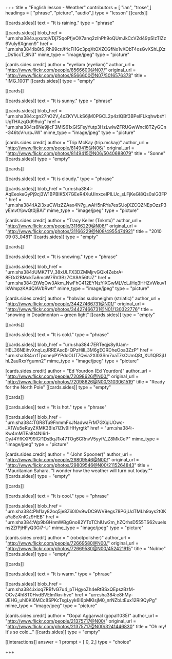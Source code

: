 +++
title = "English lesson - Weather"
contributors = [ "ian", "trose",]
headings = [ "phrase", "picture", "audio",]
type = "lesson"
[[cards]]

[[cards.sides]]
text = "It is raining."
type = "phrase"

[[cards.sides]]
blob_href = "urn:sha384:uyxutqiVDj7SqoPfjeOX7anq2zIhPh9oQUmJkCcV2d49pSIzTlZz6Vuly6Xgnxn9"
href = "urn:sha384:Ib8t6_Rh99crJf4cFi1Gc3pqXtOXZCGfNx1vXObT4osGvXShLjXz_Ds1iccT_8N3"
mime_type = "image/jpeg"
type = "picture"

[cards.sides.credit]
author = "eyeliam (eyeliam)"
author_url = "http://www.flickr.com/people/8566600@N07/"
original_url = "http://www.flickr.com/photos/8566600@N07/5016576378"
title = "IMG_1001"
[[cards.sides]]
type = "empty"

[[cards]]

[[cards.sides]]
text = "It is sunny."
type = "phrase"

[[cards.sides]]
blob_href = "urn:sha384:cgn27hO2V_4xZKYVLkS6jM0PGCL2p4zlQBf3BPelFLkqhwbsYlUgTHAzqOd99uig"
href = "urn:sha384:s6Ne9jIcF3MIS61xGISFeyYutp3HzLwlwZFRUGwWncl8TZyGCn-G46tcVrurpJiW"
mime_type = "image/jpeg"
type = "picture"

[cards.sides.credit]
author = "Trip McKay (trip.mckay)"
author_url = "http://www.flickr.com/people/8149415@N06/"
original_url = "http://www.flickr.com/photos/8149415@N06/5040688079"
title = "Sonne"
[[cards.sides]]
type = "empty"

[[cards]]

[[cards.sides]]
text = "It is cloudy."
type = "phrase"

[[cards.sides]]
blob_href = "urn:sha384:-AqEeokeGyPj9cj3W1BPBIK5X7GEeR4XuUInxceIPILUc_sLFjKeGI8Qs0alG3FP"
href = "urn:sha384:IA2i3xuCWIzZZAax4N7g_wAH5nRYa7esSUojXZCQZNEpOzzP3yEmvtYpwQt0jBAi"
mime_type = "image/jpeg"
type = "picture"

[cards.sides.credit]
author = "Tracy Keller (Tnkntx)"
author_url = "http://www.flickr.com/people/31166229@N08/"
original_url = "http://www.flickr.com/photos/31166229@N08/4955474921"
title = "2010 09 03_0481"
[[cards.sides]]
type = "empty"

[[cards]]

[[cards.sides]]
text = "It is snowing."
type = "phrase"

[[cards.sides]]
blob_href = "urn:sha384:iUMK7TV_38xULFX3DZMMjrvGQk4ZebrA-8EGd2BMckTa8mcW7RV3Bz7CA9A56tUZ"
href = "urn:sha384:ZtWqOw3Akm_NwFhC412EYNzYiXGwMLVcLJHq3HHZvWkuv1IkWmpzKAdQlAVbRwtr"
mime_type = "image/jpeg"
type = "picture"

[cards.sides.credit]
author = "hobvias sudoneighm (striatic)"
author_url = "http://www.flickr.com/people/34427466731@N01/"
original_url = "http://www.flickr.com/photos/34427466731@N01/130322776"
title = "snowing in Deadmonton ~ green light"
[[cards.sides]]
type = "empty"

[[cards]]

[[cards.sides]]
text = "It is cold."
type = "phrase"

[[cards.sides]]
blob_href = "urn:sha384:7ERTeqjs8yIUam-HEL36NEihvXnqLqJRREAscB-QPzHiIl_3M6gEORDheOoa3ZzP"
href = "urn:sha384:rrfTpcnepPYPdcOUT7Qvia2XI03Sm7xaT7kCUmQ8t_XU1QR3jUhL2auRxxYgumn2"
mime_type = "image/jpeg"
type = "picture"

[cards.sides.credit]
author = "Ed Yourdon (Ed Yourdon)"
author_url = "http://www.flickr.com/people/72098626@N00/"
original_url = "http://www.flickr.com/photos/72098626@N00/3103061519"
title = "Ready for the North Pole"
[[cards.sides]]
type = "empty"

[[cards]]

[[cards.sides]]
text = "It is hot."
type = "phrase"

[[cards.sides]]
blob_href = "urn:sha384:TGR8Tu9FnmmFxJNadwaFrM7GXqiUOwc-_X1Wu5eRuyZKMK3BIe7IZIv9IHHyrgtk"
href = "urn:sha384:-Kw4mMTEa8t4NI6rl-DyJ4YfKXP99IGf1DsBqJ1k47TOg6GRnvV5yyfV_Z8MkCeP"
mime_type = "image/jpeg"
type = "picture"

[cards.sides.credit]
author = " (John Spooner)"
author_url = "http://www.flickr.com/people/29809546@N00/"
original_url = "http://www.flickr.com/photos/29809546@N00/2115264843"
title = "Mauritanian Sahara. \"I wonder how the weather will turn out today.\""
[[cards.sides]]
type = "empty"

[[cards]]

[[cards.sides]]
text = "It is cool."
type = "phrase"

[[cards.sides]]
blob_href = "urn:sha384:PM1ay82oq5je8Zii0l0v9wDC9WV9egs78PGjUdTMLh9ays2t0KaYa8eXnICz9HEB"
href = "urn:sha384:Wp9bGHnmWBgGno82YTxTChIUw2m_hZQrhsD555TS62vuelsns2ZfPjHFyQ3Gi7-U"
mime_type = "image/jpeg"
type = "picture"

[cards.sides.credit]
author = " (robotpolisher)"
author_url = "http://www.flickr.com/people/72669580@N00/"
original_url = "http://www.flickr.com/photos/72669580@N00/452421915"
title = "Nubbe"
[[cards.sides]]
type = "empty"

[[cards]]

[[cards.sides]]
text = "It is warm."
type = "phrase"

[[cards.sides]]
blob_href = "urn:sha384:ixioq7RBfvG7u4_pTHgyoZh4eRtBSxQEpszBzM-OCvZ4hI8T0HvdBVElm1kn-hve"
href = "urn:sha384:e8hMy-JEHG_uhl0Ki6MCc8SPKcTsgLyyk6I6pMKIsjM0_nrNZbLtEux12Ri9QyPg"
mime_type = "image/jpeg"
type = "picture"

[cards.sides.credit]
author = "Gopal Aggarwal (gopal1035)"
author_url = "http://www.flickr.com/people/21375717@N00/"
original_url = "http://www.flickr.com/photos/21375717@N00/3241446830"
title = "Oh my! It's so cold..."
[[cards.sides]]
type = "empty"

[[interactions]]
answer = 1
prompt = [ 0, 2,]
type = "choice"

+++
